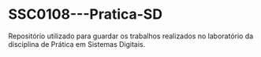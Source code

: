 # SSC0108---Pratica-SD
Repositório utilizado para guardar os trabalhos realizados no laboratório da disciplina de Prática em Sistemas Digitais.
